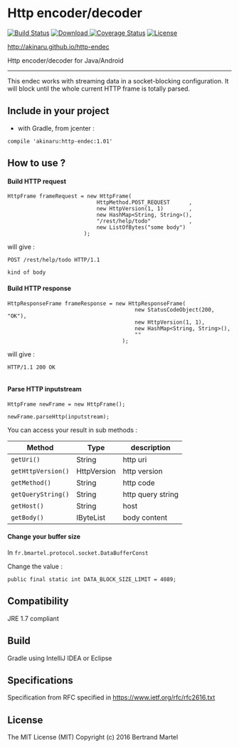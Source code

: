 # Http encoder/decoder

[![Build Status](https://travis-ci.org/akinaru/http-endec.svg?branch=master)](https://travis-ci.org/akinaru/http-endec)
[![Download](https://api.bintray.com/packages/akinaru/maven/http-endec/images/download.svg) ](https://bintray.com/akinaru/maven/http-endec/_latestVersion)
[![Coverage Status](https://coveralls.io/repos/github/akinaru/http-endec/badge.svg?branch=master)](https://coveralls.io/github/akinaru/http-endec?branch=master)
[![License](http://img.shields.io/:license-mit-blue.svg)](LICENSE.md)

http://akinaru.github.io/http-endec

Http encoder/decoder for Java/Android

<hr/>

This endec works with streaming data in a socket-blocking configuration. 
It will block until the whole current HTTP frame is totally parsed.

## Include in your project

* with Gradle, from jcenter :

```
compile 'akinaru:http-endec:1.01'
```

## How to use ?

#### Build HTTP request

```
HttpFrame frameRequest = new HttpFrame(
							HttpMethod.POST_REQUEST      ,
							new HttpVersion(1, 1)        ,
							new HashMap<String, String>(),
							"/rest/help/todo"            ,
							new ListOfBytes("some body")
						);
```

will give : 
```
POST /rest/help/todo HTTP/1.1

kind of body

```

#### Build HTTP response

```
HttpResponseFrame frameResponse = new HttpResponseFrame(
										new StatusCodeObject(200, "OK"),
										new HttpVersion(1, 1),
										new HashMap<String, String>(),
										""
									);
```

will give : 
```
HTTP/1.1 200 OK


```

#### Parse HTTP inputstream

```
HttpFrame newFrame = new HttpFrame();

newFrame.parseHttp(inputstream);
```

You can access your result in sub methods :

|   Method                                   |    Type       |  description |
|--------------------------------------------|---------------|--------------|
| `getUri()`                                 | String        |  http uri    |
| `getHttpVersion()`                         | HttpVersion   |  http version |
| `getMethod()`                              |     String    |   http code   |
| `getQueryString()`                         | String        |  http query string |
| `getHost()`                                | String        |  host              |
| `getBody()`                                | IByteList     |  body content   |

#### Change your buffer size

In `fr.bmartel.protocol.socket.DataBufferConst`

Change the value : 

`public final static int DATA_BLOCK_SIZE_LIMIT = 4089;`

## Compatibility

JRE 1.7 compliant

## Build

Gradle using IntelliJ IDEA or Eclipse

## Specifications 

Specification from RFC specified in https://www.ietf.org/rfc/rfc2616.txt

## License

The MIT License (MIT) Copyright (c) 2016 Bertrand Martel

